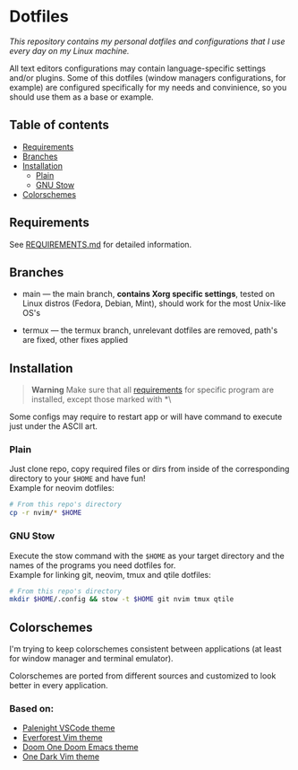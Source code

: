 # **Dotfiles**
*This repository contains my personal dotfiles and configurations that I use
every day on my Linux machine.*

All text editors configurations may contain language-specific settings and/or
plugins. Some of this dotfiles (window managers configurations, for example)
are configured specifically for my needs and convinience, so you should use
them as a base or example.



## Table of contents
- [Requirements](REQUIREMENTS.md)
- [Branches](#branches)
- [Installation](#installation)
    - [Plain](#plain)
    - [GNU Stow](#gnu-stow)
- [Colorschemes](#colorschemes)



## Requirements
See [REQUIREMENTS.md](REQUIREMENTS.md) for detailed information.


## Branches
- main &mdash; the main branch, **contains Xorg specific settings**, tested on
Linux distros (Fedora, Debian, Mint), should work for the most Unix-like OS's

- termux &mdash; the termux branch, unrelevant dotfiles are removed, path's are
fixed, other fixes applied


## Installation
> **Warning**
> Make sure that all [requirements](REQUIREMENTS.md) for specific program are
installed, except those marked with \*\

Some configs may require to restart app or will have command to execute just
under the ASCII art.

### Plain
Just clone repo, copy required files or dirs from inside of the corresponding
directory to your `$HOME` and have fun!\
Example for neovim dotfiles:
```sh
# From this repo's directory
cp -r nvim/* $HOME
```

### GNU Stow
Execute the stow command with the `$HOME` as your target directory and the names
of the programs you need dotfiles for.\
Example for linking git, neovim, tmux and qtile dotfiles:
```sh
# From this repo's directory
mkdir $HOME/.config && stow -t $HOME git nvim tmux qtile
```


## Colorschemes
I'm trying to keep colorschemes consistent between applications (at least for
window manager and terminal emulator).

Colorschemes are ported from different sources and customized to look better
in every application.

### Based on:
- [Palenight VSCode theme](https://github.com/whizkydee/vscode-palenight-theme)
- [Everforest Vim theme](https://github.com/sainnhe/everforest)
- [Doom One Doom Emacs theme](https://github.com/doomemacs/themes)
- [One Dark Vim theme](https://github.com/joshdick/onedark.vim)

